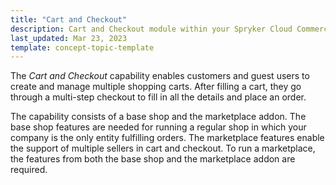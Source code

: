 ```yaml
---
title: "Cart and Checkout"
description: Cart and Checkout module within your Spryker Cloud Commerce OS store enables customers to create multiple carts and check out with ease 
last_updated: Mar 23, 2023
template: concept-topic-template
---
```


The *Cart and Checkout* capability enables customers and guest users to create and manage multiple shopping carts. After filling a cart, they go through a multi-step checkout to fill in all the details and place an order.

The capability consists of a base shop and the marketplace addon. The base shop features are needed for running a regular shop in which your company is the only entity fulfilling orders. The marketplace features enable the support of multiple sellers in cart and checkout. To run a marketplace, the features from both the base shop and the marketplace addon are required.

